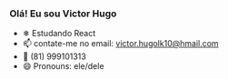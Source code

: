 ### Olá! Eu sou Victor Hugo 

- ❄ Estudando React
- 📫 contate-me no email: victor.hugolk10@hmail.com
- 📱 (81) 999101313
- 😄 Pronouns: ele/dele


